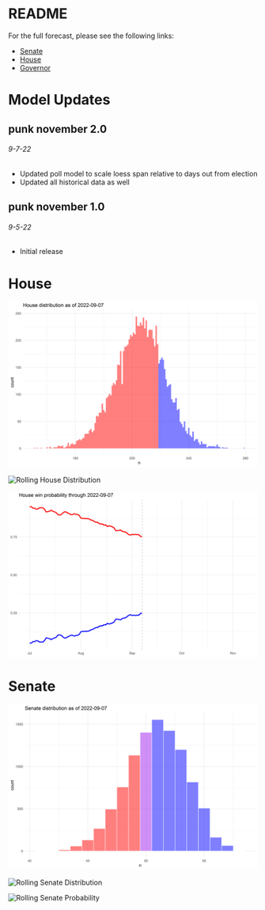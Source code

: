 
# README

For the full forecast, please see the following links:

-   [Senate](https://www.thedatadiary.net/senate/)
-   [House](https://www.thedatadiary.net/house/)
-   [Governor](https://www.thedatadiary.net/governor/)

# Model Updates

## punk november 2.0

###### 9-7-22

-   Updated poll model to scale loess span relative to days out from
    election
-   Updated all historical data as well

## punk november 1.0

###### 9-5-22

-   Initial release

# House

![Current House Distribution](diagnostics/current_house_topline.png)

![Rolling House
Distribution](diagnostics/rolling_house_distribution.png)

![Rolling House Probability](diagnostics/rolling_house_probability.png)

# Senate

![Current Senate Distribution](diagnostics/current_senate_topline.png)

![Rolling Senate
Distribution](diagnostics/rolling_senate_distribution.png)

![Rolling Senate
Probability](diagnostics/rolling_senate_probability.png)
